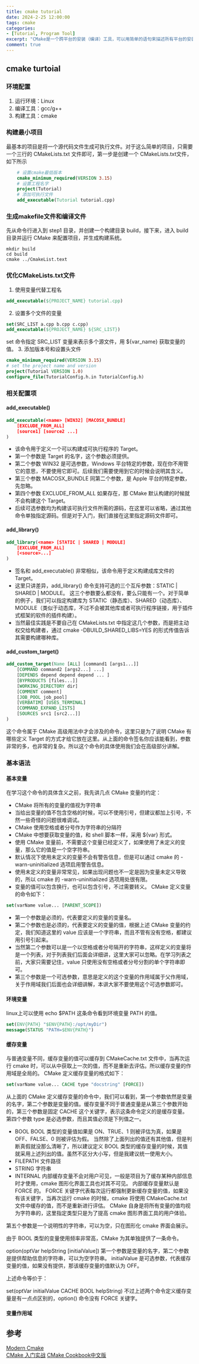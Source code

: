 ```yaml
---
title: cmake tutorial
date: 2024-2-25 12:00:00
tags: cmake
categories: 
- [Tutorial, Program Tool]
excerpt: "CMake是一个跨平台的安装（编译）工具，可以用简单的语句来描述所有平台的安装(编译过程)。他能够输出各种各样的makefile或者project文件"
comment: true
---
```

## cmake turtoial
### 环境配置
1. 运行环境：Linux
2. 编译工具：gcc/g++
3. 构建工具：cmake
### 构建最小项目
最基本的项目是将一个源代码文件生成可执行文件。对于这么简单的项目，只需要一个三行的 CMakeLists.txt 文件即可，第一步是创建一个 CMakeLists.txt文件，如下所示
```cmake
    # 设置cmake最低版本
    cmake_minimum_required(VERSION 3.15)
    # 设置工程名字
    project(Tutorial)
    # 添加可执行文件
    add_executable(Tutorial tutorial.cpp)
```
### 生成makefile文件和编译文件
先从命令行进入到 step1 目录，并创建一个构建目录 build，接下来，进入 build 目录并运行 CMake 来配置项目，并生成构建系统。
```shell
mkdir build
cd build
cmake ../CmakeList.text
```
### 优化CMakeLists.txt文件
1. 使用变量代替工程名
```cmake
add_executable(${PROJECT_NAME} tutorial.cpp)
```
2. 设置多个文件的变量
```cmake
set(SRC_LIST a.cpp b.cpp c.cpp)
add_executable(${PROJECT_NAME} ${SRC_LIST})
```
set 命令指定 SRC_LIST 变量来表示多个源文件，用 ${var_name} 获取变量的值。
3. 添加版本号和设置头文件
```cmake
cmake_minimum_required(VERSION 3.15)
# set the project name and version
project(Tutorial VERSION 1.0)
configure_file(TutorialConfig.h.in TutorialConfig.h)
```
### 相关配置项
#### add_executable()

```cmake
add_executable(<name> [WIN32] [MACOSX_BUNDLE]
    [EXCLUDE_FROM_ALL]
    [source1] [source2 ...]
)
```
- 该命令用于定义一个可以构建成可执行程序的 Target。
- 第一个参数是 Target 的名字，这个参数必须提供。
- 第二个参数 WIN32 是可选参数，Windows 平台特定的参数，现在你不用管它的意思，不要使用它即可。后续我们需要使用到它的时候会说明其含义。
- 第三个参数 MACOSX_BUNDLE 同第二个参数，是 Apple 平台的特定参数，先忽略。
- 第四个参数 EXCLUDE_FROM_ALL 如果存在，那 CMake 默认构建的时候就不会构建这个 Target。
- 后续可选参数均为构建该可执行文件所需的源码，在这里可以省略，通过其他命令单独指定源码。但是对于入门，我们直接在这里指定源码文件即可。
#### add_library()
```cmake
add_library(<name> [STATIC | SHARED | MODULE]
    [EXCLUDE_FROM_ALL]
    [<source>...]
)
```
- 签名和 add_executable() 非常相似，该命令用于定义构建成库文件的 Target。
- 这里只讲差异，add_library() 命令支持可选的三个互斥参数：STATIC | SHARED | MODULE。
这三个参数要么都没有，要么只能有一个。对于简单的例子，我们可以指定构建库为 STATIC（静态库）、SHARED（动态库）、MODULE（类似于动态库，不过不会被其他库或者可执行程序链接，用于插件式框架的软件的插件构建）。
- 当然最佳实践是不要自己在 CMakeLists.txt 中指定这几个参数，而是把主动权交给构建者，通过 cmake -DBUILD_SHARED_LIBS=YES 的形式传值告诉其需要构建哪种库。
#### add_custom_target() 
```cmake
add_custom_target(Name [ALL] [command1 [args1...]]
    [COMMAND command2 [args2...] ...]
    [DEPENDS depend depend depend ... ]
    [BYPRODUCTS [files...]]
    [WORKING_DIRECTORY dir]
    [COMMENT comment]
    [JOB_POOL job_pool]
    [VERBATIM] [USES_TERMINAL]
    [COMMAND_EXPAND_LISTS]
    [SOURCES src1 [src2...]]
)
```
这个命令属于 CMake 高级用法中才会涉及的命令，这里只是为了说明 CMake 有哪些定义 Target 的方式才给它放在这里。从上面的命令签名你应该能看到，参数非常的多，也非常的复杂。所以这个命令的具体使用我们会在高级部分讲解。
### 基本语法
#### 基本变量
在学习这个命令的具体含义之前，我先讲几点 CMake 变量的约定：
- CMake 将所有的变量的值视为字符串
- 当给出变量的值不包含空格的时候，可以不使用引号，但建议都加上引号，不然一些奇怪的问题很难调试。
- CMake 使用空格或者分号作为字符串的分隔符
- CMake 中想要获取变量的值，和 shell 脚本一样，采用 ${var} 形式。
- 使用 CMake 变量前，不需要这个变量已经定义了，如果使用了未定义的变量，那么它的值是一个空字符串。
- 默认情况下使用未定义的变量不会有警告信息，但是可以通过 cmake 的 -warn-uninitialized 选项启用警告信息。
- 使用未定义的变量非常常见，如果出现问题也不一定是因为变量未定义导致的，所以 cmake 的 -warn-uninitialized 选项用处很有限。
- 变量的值可以包含换行，也可以包含引号，不过需要转义。
CMake 定义变量的命令如下：
```cmake
set(varName value... [PARENT_SCOPE])
```
- 第一个参数是必须的，代表要定义的变量的变量名。
- 第二个参数也是必须的，代表要定义的变量的值，根据上述 CMake 变量的约定，我们知道这里的 value 应该是一个字符串，而且不管有没有空格，都建议用引号引起来。
- 当然第二个参数可以是一个以空格或者分号隔开的字符串，这样定义的变量将是一个列表，对于列表我们后面会详细讲，这里大家可以忽略。在学习列表之前，大家只需要记住，value 只使用没有空格或者分号分割的单个字符串即可。
- 第三个参数是一个可选参数，意思是定义的这个变量的作用域属于父作用域，关于作用域我们后面也会详细讲解，本讲大家不要使用这个可选参数即可。
#### 环境变量
linux上可以使用 echo $PATH 这条命令看到环境变量 PATH 的值。
```cmake
set(ENV{PATH} "$ENV{PATH}:/opt/myDir")
message(STATUS "PATH=$ENV{PATH}")
```
#### 缓存变量
与普通变量不同，缓存变量的值可以缓存到 CMakeCache.txt 文件中，当再次运行 cmake 时，可以从中获取上一次的值，而不是重新去评估。所以缓存变量的作用域是全局的。
CMake 定义缓存变量的格式如下：
```cmake
set(varName value... CACHE type "docstring" [FORCE])
```
从上面的 CMake 定义缓存变量的命令中，我们可以看到，第一个参数依然是变量的名字，第二个参数是变量的值。缓存变量不同于普通变量是从第三个参数开始的，第三个参数是固定 CACHE 这个关键字，表示这条命令定义的是缓存变量。
第四个参数 type 是必选参数，而且其值必须是下列值之一。
- BOOL
BOOL 类型的变量值如果是 ON、TRUE、1 则被评估为真，如果是 OFF、FALSE、0 则被评估为假。
当然除了上面列出的值还有其他值，但是判断真假就没那么清晰了，所以建议定义 BOOL 类型的缓存变量的时候，其值就采用上述列出的值。虽然不区分大小写，但是我建议统一使用大小。
- FILEPATH
文件路径
- STRING
字符串
- INTERNAL
内部缓存变量不会对用户可见，一般是项目为了缓存某种内部信息时才使用，cmake 图形化界面工具也对其不可见。
内部缓存变量默认是 FORCE 的。
FORCE 关键字代表每次运行都强制更新缓存变量的值，如果没有该关键字，当再次运行 cmake 的时候，cmake 将使用 CMakeCache.txt 文件中缓存的值，而不是重新进行评估。
CMake 自身是将所有变量的值均视为字符串的，这里指定类型只是为了提高 cmake 图形界面工具的用户体验。

第五个参数是一个说明性的字符串，可以为空，只在图形化 cmake 界面会展示。

由于 BOOL 类型的变量使用频率非常高，CMake 为其单独提供了一条命令。

option(optVar helpString [initialValue])
第一个参数是变量的名字，第二个参数是提供帮助信息的字符串，可以为空字符串。 initialValue 是可选参数，代表缓存变量的值，如果没有提供，那该缓存变量的值默认为 OFF。

上述命令等价于：

set(optVar initialValue CACHE BOOL helpString)
不过上述两个命令定义缓存变量是有一点点区别的，option() 命令没有 FORCE 关键字。
#### 变量作用域


## 参考 
[Modern Cmake](https://modern-cmake-cn.github.io/Modern-CMake-zh_CN/chapters/intro/newcmake.html)  
[CMake 入门实战](https://www.hahack.com/codes/cmake/)
[CMake Cookbook中文版](https://www.bookstack.cn/read/CMake-Cookbook/content-chapter5-5.4-chinese.md)
